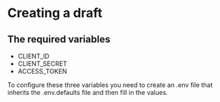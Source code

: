 # Creating a draft
## The required variables
- CLIENT_ID
- CLIENT_SECRET
- ACCESS_TOKEN

To configure these three variables you need to create an .env file that inherits the .env.defaults file and then fill in the values.